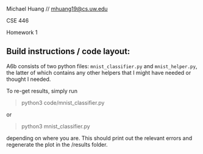 Michael Huang // mhuang19@cs.uw.edu

CSE 446

Homework 1

## Build instructions / code layout:

A6b consists of two python files: `mnist_classifier.py` and `mnist_helper.py`, the latter of which contains any other helpers that I might have needed or thought I needed.

To re-get results, simply run 
>python3 code/mnist_classifier.py

or
>python3 mnist_classifier.py

depending on where you are. This should print out the relevant errors and regenerate the plot in the /results folder.


